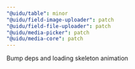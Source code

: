 ```yaml
---
"@uidu/table": minor
"@uidu/field-image-uploader": patch
"@uidu/field-file-uploader": patch
"@uidu/media-picker": patch
"@uidu/media-core": patch
---
```


Bump deps and loading skeleton animation

